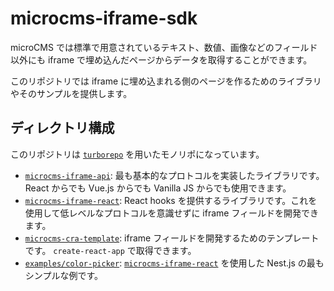 # microcms-iframe-sdk

microCMS では標準で用意されているテキスト、数値、画像などのフィールド以外にも iframe で埋め込んだページからデータを取得することができます。

このリポジトリでは iframe に埋め込まれる側のページを作るためのライブラリやそのサンプルを提供します。

## ディレクトリ構成

このリポジトリは [`turborepo`](https://turborepo.org/docs/getting-started) を用いたモノリポになっています。

- [`microcms-iframe-api`](./packages/api/): 最も基本的なプロトコルを実装したライブラリです。 React からでも Vue.js からでも Vanilla JS からでも使用できます。
- [`microcms-iframe-react`](./packages/react/): React hooks を提供するライブラリです。これを使用して低レベルなプロトコルを意識せずに iframe フィールドを開発できます。
- [`microcms-cra-template`](./packages/cra-template/): iframe フィールドを開発するためのテンプレートです。 `create-react-app` で取得できます。
- [`examples/color-picker`](./examples/color-picker/): [`microcms-iframe-react`](./packages/react/) を使用した Nest.js の最もシンプルな例です。
